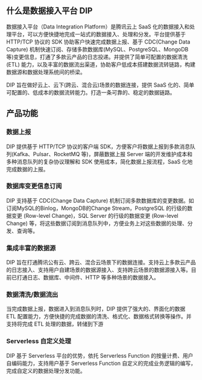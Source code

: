 ## 什么是数据接入平台 DIP

数据接入平台（Data Integration Platform）是腾讯云上 SaaS 化的数据接入和处理平台，可以方便快捷地完成一站式的数据接入、处理和分发。平台提供基于 HTTP/TCP 协议的 SDK 协助客户快速完成数据上报、基于 CDC(Change Data Capture) 机制快速订阅、存储多款数据库(MySQL、PostgreSQL、MongoDB 等)变更信息，打通了多款云产品的日志投递。并提供了简单可配置的数据清洗 (ETL) 能力，以及丰富的数据流出渠道，协助客户低成本搭建数据流转链路，构建数据源和数据处理系统间的桥梁。

DIP 旨在做好云上、云下(跨云、混合云)场景的数据连接，提供 SaaS 化的、简单可配置的、低成本的数据流转能力。打造一条可靠的、稳定的数据链路。

## 产品功能

### 数据上报

  DIP 提供基于 HTTP/TCP 协议的客户端 SDK，方便客户将数据上报到多款消息队列(Kafka、Pulsar、RocketMQ 等)，屏蔽数据上报 Server 端的开发维护成本和多种消息队列的复杂协议理解和 SDK 使用成本，简化数据上报流程，SaaS 化地完成数据的上报。

### 数据库变更信息订阅

  DIP 支持基于 CDC(Change Data Capture) 机制订阅多款数据库的变更数据。如订阅MySQL的Binlog，MongoDB的Change Stream，PostgreSQL 的行级的数据变更 (Row-level Change)，SQL Server 的行级的数据变更 (Row-level Change) 等，将这些数据订阅到消息队列中，方便业务上对这些数据的处理、分发、查询等。

### 集成丰富的数据源

  DIP 旨在打通腾讯公有云、跨云、混合云场景下的数据连接。支持云上多款云产品的日志接入、支持用户自建场景的数据源接入、支持跨云场景的数据源接入等。目前已打通日志、数据库、中间件、HTTP 等多种场景的数据接入。

### 数据清洗/数据流出

  当完成数据上报，数据进入到消息队列时，DIP 提供了强大的、界面化的数据 ETL 配置能力，方便快捷的完成数据的清洗、格式化、数据格式转换等操作。并支持将完成 ETL 处理的数据，转储到下游

### Serverless 自定义处理

  DIP 基于 Serverless 平台的优势，依托 Serverless Function 的按量计费、用户自编码能力，支持用户基于 Serverless Function 自定义的完成业务逻辑的编写，完成自定义的数据处理分发功能。
